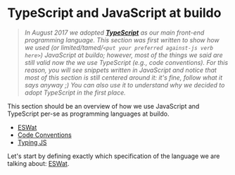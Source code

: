 # TypeScript and JavaScript at buildo

> *In August 2017 we adopted **[TypeScript](https://github.com/Microsoft/TypeScript)** as our main front-end programming language. This section was first written to show how we used (or limited/tamed/`<put your preferred against-js verb here>`) JavaScript at buildo; however, most of the things we said are still valid now the we use TypeScript (e.g., code conventions). For this reason, you will see snippets written in JavaScript and notice that most of this section is still centered around it: it's fine, follow what it says anyway ;) You can also use it to understand why we decided to adopt TypeScript in the first place.*

This section should be an overview of how we use JavaScript and TypeScript per-se as programming languages at buildo.

- [ESWat](./javascript/1.eswat.md)
- [Code Conventions](./javascript/2.code_conventions_and_linting.md)
- [Typing JS](./javascript/3.typing_js.md)

Let's start by defining exactly which specification of the language we are talking about: [ESWat](./javascript/1.eswat.md).
